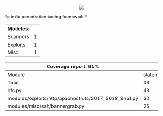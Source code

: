  <p align="center">  
  <img src="http://i.imgur.com/yUXgVLo.png"> 
</p> 
  
*a indie penertration testing framework *  
  
| Modeles: |   |
|----------|---|
| Scanners | 1 |
| Exploits | 1 |
| Misc     | 1 |

  
| Coverage report: 81%                                  |            |         |          |          |
|-------------------------------------------------------|------------|---------|----------|----------|
| Module                                                | statements | missing | excluded | coverage |
| Total                                                 | 96         | 18      | 0        | 81%      |
| hfc.py                                                | 48         | 4       | 0        | 92%      |
| modules/exploits/http/apachestruts/2017_5638_Shell.py | 22         | 8       | 0        | 64%      |
| modules/misc/ssh/bannergrab.py                        | 26         | 6       | 0        | 77%      |
